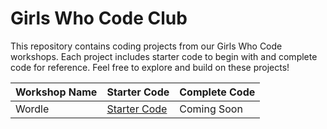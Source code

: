 ﻿# Girls Who Code Club 
This repository contains coding projects from our Girls Who Code workshops. Each project includes starter code to begin with and complete code for reference. Feel free to explore and build on these projects!  

| Workshop Name | Starter Code | Complete Code |
|--------------|-------------|--------------|
| Wordle       | [Starter Code](https://codesandbox.io/p/sandbox/vrks8x) | Coming Soon |
